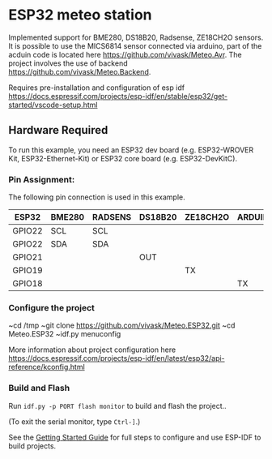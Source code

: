 # ESP32 meteo station

Implemented support for BME280, DS18B20, Radsense, ZE18CH2O sensors. It is possible to use the MICS6814 sensor connected via arduino, part of the acduin code is located here https://github.com/vivask/Meteo.Avr. The project involves the use of backend https://github.com/vivask/Meteo.Backend.

Requires pre-installation and configuration of esp idf https://docs.espressif.com/projects/esp-idf/en/stable/esp32/get-started/vscode-setup.html

## Hardware Required

To run this example, you need an ESP32 dev board (e.g. ESP32-WROVER Kit, ESP32-Ethernet-Kit) or ESP32 core board (e.g. ESP32-DevKitC). 

### Pin Assignment:

The following pin connection is used in this example.

| ESP32  | BME280  | RADSENS | DS18B20 | ZE18CH2O | ARDUINO |
| ------ | ------- | ------- | ------- | -------- | ------- |
| GPIO22 | SCL     | SCL     |         |          |         |
| GPIO22 | SDA     | SDA     |         |          |         |
| GPIO21 |         |         | OUT     |          |         |
| GPIO19 |         |         |         | TX       |         |
| GPIO18 |         |         |         |          | TX      |


### Configure the project

~cd /tmp
~git clone https://github.com/vivask/Meteo.ESP32.git
~cd Meteo.ESP32
~idf.py menuconfig

More information about project configuration here https://docs.espressif.com/projects/esp-idf/en/latest/esp32/api-reference/kconfig.html

### Build and Flash

Run `idf.py -p PORT flash monitor` to build and flash the project..

(To exit the serial monitor, type ``Ctrl-]``.)

See the [Getting Started Guide](https://docs.espressif.com/projects/esp-idf/en/latest/get-started/index.html) for full steps to configure and use ESP-IDF to build projects.

